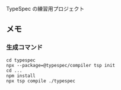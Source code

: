 TypeSpec の練習用プロジェクト

## メモ
### 生成コマンド
``` shell
cd typespec
npx --package=@typespec/compiler tsp init
cd ...
npm install
npx tsp compile ./typespec
```

